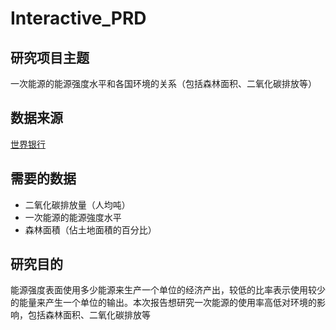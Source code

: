 # Interactive_PRD

## 研究项目主题
一次能源的能源强度水平和各国环境的关系（包括森林面积、二氧化碳排放等）

## 数据来源
[世界银行](http://datatopics.worldbank.org/world-development-indicators/themes/environment.html)

## 需要的数据
- 二氧化碳排放量（人均吨）
- 一次能源的能源強度水平
- 森林面積（佔土地面積的百分比）

## 研究目的
能源强度表面使用多少能源来生产一个单位的经济产出，较低的比率表示使用较少的能量来产生一个单位的输出。本次报告想研究一次能源的使用率高低对环境的影响，包括森林面积、二氧化碳排放等
